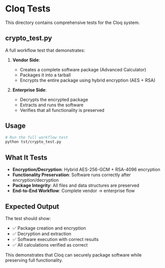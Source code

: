 # Cloq Tests

This directory contains comprehensive tests for the Cloq system.

## crypto_test.py

A full workflow test that demonstrates:

1. **Vendor Side**:
   - Creates a complete software package (Advanced Calculator)
   - Packages it into a tarball
   - Encrypts the entire package using hybrid encryption (AES + RSA)

2. **Enterprise Side**:
   - Decrypts the encrypted package
   - Extracts and runs the software
   - Verifies that all functionality is preserved

## Usage

```bash
# Run the full workflow test
python tst/crypto_test.py
```

## What It Tests

- **Encryption/Decryption**: Hybrid AES-256-GCM + RSA-4096 encryption
- **Functionality Preservation**: Software runs correctly after encryption/decryption
- **Package Integrity**: All files and data structures are preserved
- **End-to-End Workflow**: Complete vendor → enterprise flow

## Expected Output

The test should show:
- ✅ Package creation and encryption
- ✅ Decryption and extraction
- ✅ Software execution with correct results
- ✅ All calculations verified as correct

This demonstrates that Cloq can securely package software while preserving full functionality.
